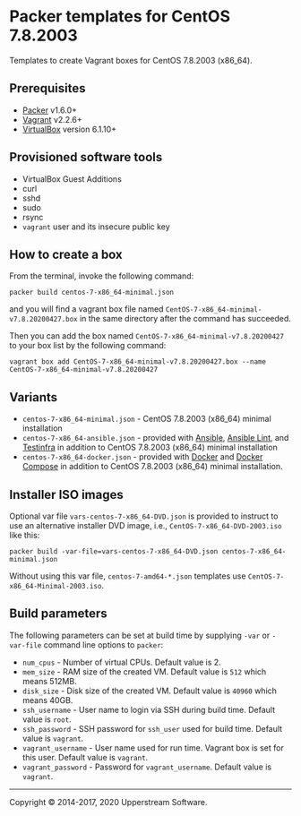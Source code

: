 # Packer templates for CentOS 7.8.2003

Templates to create Vagrant boxes for CentOS 7.8.2003 (x86_64).

## Prerequisites

* [Packer][] v1.6.0+
* [Vagrant][] v2.2.6+
* [VirtualBox][] version 6.1.10+

[Packer]: https://www.packer.io/ "Packer by HashiCorp"
[Vagrant]: https://www.vagrantup.com/ "Vagrant"
[VirtualBox]: https://www.virtualbox.org/ "Oracle VM VirtualBox"

## Provisioned software tools

* VirtualBox Guest Additions
* curl
* sshd
* sudo
* rsync
* `vagrant` user and its insecure public key

## How to create a box

From the terminal, invoke the following command:

    packer build centos-7-x86_64-minimal.json

and you will find a vagrant box file named `CentOS-7-x86_64-minimal-v7.8.20200427.box`
in the same directory after the command has succeeded.

Then you can add the box named `CentOS-7-x86_64-minimal-v7.8.20200427`
to your box list by the following command:

    vagrant box add CentOS-7-x86_64-minimal-v7.8.20200427.box --name CentOS-7-x86_64-minimal-v7.8.20200427

## Variants

* `centos-7-x86_64-minimal.json` - CentOS 7.8.2003 (x86_64) minimal
  installation
* `centos-7-x86_64-ansible.json` - provided with [Ansible][],
  [Ansible Lint][], and [Testinfra][] in addition to CentOS 7.8.2003
  (x86_64) minimal installation
* `centos-7-x86_64-docker.json` - provided with [Docker][] and
  [Docker Compose][] in addition to CentOS 7.8.2003 (x86_64) minimal
  installation.

[Ansible]: http://www.ansible.com/home "Ansible is Simple IT Automation"
[Ansible Lint]: https://docs.ansible.com/ansible-lint/
  "Ansible Lint Documentation &mdash; Ansible Documentation"
[Docker]: https://www.docker.com/
  "Docker - Build, Ship and Run Any App, Anywhere"
[Docker Compose]: https://docs.docker.com/compose/
  "Docker Compose - Docker Documentation"
[Testinfra]: https://testinfra.readthedocs.io/en/latest/
  "Testinfra test your infrastructure &#8212; testinfra 5.3.1.dev0+g8d124dc.d20200902 documentation"

## Installer ISO images

Optional var file `vars-centos-7-x86_64-DVD.json` is provided to
instruct to use an alternative installer DVD image, i.e.,
`CentOS-7-x86_64-DVD-2003.iso` like this:

    packer build -var-file=vars-centos-7-x86_64-DVD.json centos-7-x86_64-minimal.json

Without using this var file, `centos-7-amd64-*.json` templates use
`CentOS-7-x86_64-Minimal-2003.iso`.

## Build parameters

The following parameters can be set at build time by supplying `-var`
or `-var-file` command line options to `packer`:

* `num_cpus` - Number of virtual CPUs.  Default value is 2.
* `mem_size` - RAM size of the created VM.  Default value is `512`
  which means 512MB.
* `disk_size` - Disk size of the created VM.  Default value is `40960`
  which means 40GB.
* `ssh_username` - User name to login via SSH during build time.
  Default value is `root`.
* `ssh_password` - SSH password for `ssh_user` used for build time.
  Default value is `vagrant`.
* `vagrant_username` - User name used for run time.  Vagrant box is set
  for this user.  Default value is `vagrant`.
* `vagrant_password` - Password for `vagrant_username`.  Default value
  is `vagrant`.

- - -

Copyright &copy; 2014-2017, 2020 Upperstream Software.
